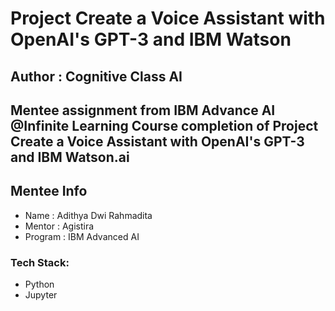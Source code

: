 # Project Create a Voice Assistant with OpenAI's GPT-3 and IBM Watson
## Author  : Cognitive Class AI

## Mentee assignment from IBM Advance AI @Infinite Learning Course completion of Project Create a Voice Assistant with OpenAI's GPT-3 and IBM Watson.ai

## Mentee Info
- Name      : Adithya Dwi Rahmadita
- Mentor    : Agistira
- Program   : IBM Advanced AI 
### Tech Stack:
- Python
- Jupyter
